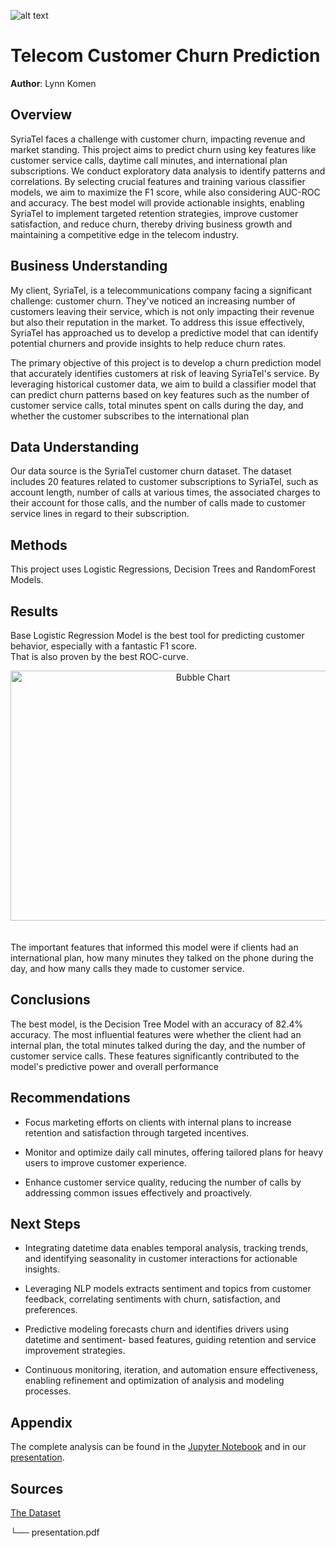  ![alt text](image.png)

# Telecom Customer Churn Prediction

**Author**: Lynn Komen 

## Overview
SyriaTel faces a challenge with customer churn, impacting revenue and market standing. This project aims to predict churn using key features like customer service calls, daytime call minutes, and international plan subscriptions. We conduct exploratory data analysis to identify patterns and correlations. By selecting crucial features and training various classifier models, we aim to maximize the F1 score, while also considering AUC-ROC and accuracy. The best model will provide actionable insights, enabling SyriaTel to implement targeted retention strategies, improve customer satisfaction, and reduce churn, thereby driving business growth and maintaining a competitive edge in the telecom industry.

## Business Understanding
My client, SyriaTel, is a telecommunications company facing a significant challenge: customer churn. They've noticed an increasing number of customers leaving their service, which is not only impacting their revenue but also their reputation in the market. To address this issue effectively, SyriaTel has approached us to develop a predictive model that can identify potential churners and provide insights to help reduce churn rates.

The primary objective of this project is to develop a churn prediction model that accurately identifies customers at risk of leaving SyriaTel's service. By leveraging historical customer data, we aim to build a classifier model that can predict churn patterns based on key features such as the number of customer service calls, total minutes spent on calls during the day, and whether the customer subscribes to the international plan


## Data Understanding
Our data source is the SyriaTel customer churn dataset. The dataset includes 20 features related to customer subscriptions to SyriaTel, such as account length, number of calls at various times, the associated charges to their account for those calls, and the number of calls made to customer service lines in regard to their subscription.


## Methods
This project uses Logistic Regressions, Decision Trees and RandomForest Models.  
 
## Results

Base Logistic Regression Model is the best tool for predicting customer behavior, especially with a fantastic F1 score.  
That is also proven by the best ROC-curve.

<div style="text-align: center;" style="border: 2px solid black;">
    <img src="images/ROC_Curve.png" alt="Bubble Chart" width="600" height="400">
</div>
<br>
<br>
The important features that informed this model were if clients had an international plan, how many minutes they talked on the phone during the day, and how many calls they made to customer service.  
 
 ## Conclusions
The best model, is the Decision Tree Model with an accuracy of  82.4% accuracy. The most influential features were whether the client had an internal plan, the total minutes talked during the day, and the number of customer service calls. These features significantly contributed to the model's predictive power and overall performance

## Recommendations
- Focus marketing efforts on clients with internal plans to increase retention and satisfaction through 
 targeted incentives.

- Monitor and optimize daily call minutes, offering tailored plans for heavy users to improve customer 
 experience.

- Enhance customer service quality, reducing the number of calls by addressing common issues effectively 
  and proactively.
## Next Steps 
- Integrating datetime data enables temporal analysis, tracking trends, and identifying 
  seasonality in customer interactions for actionable insights.

- Leveraging NLP models extracts sentiment and topics from customer feedback, correlating 
  sentiments with churn, satisfaction, and preferences.

- Predictive modeling forecasts churn and identifies drivers using datetime and sentiment- 
  based features, guiding retention and service improvement strategies.

- Continuous monitoring, iteration, and automation ensure effectiveness, enabling refinement 
  and optimization of analysis and modeling processes.
 

## Appendix
The complete analysis can be found in the <a href="Telecom-Churn.ipynb">Jupyter Notebook</a> and in our <a href="Presentation.pdf">presentation</a>.

## Sources

<a href="https://www.kaggle.com/becksddf/churn-in-telecoms-dataset">The Dataset </a>

└── presentation.pdf

